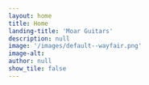 ```yaml
---
layout: home
title: Home
landing-title: 'Moar Guitars'
description: null
image: '/images/default--wayfair.png'
image-alt: 
author: null
show_tile: false
---
```

